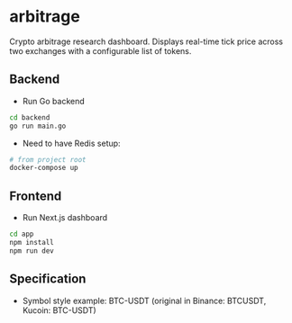 # arbitrage

Crypto arbitrage research dashboard. Displays real-time tick price across two exchanges with a configurable list of tokens.

## Backend

- Run Go backend
```bash
cd backend
go run main.go
```
- Need to have Redis setup:
```bash
# from project root
docker-compose up
```

## Frontend

- Run Next.js dashboard
```bash
cd app
npm install
npm run dev
```

## Specification

- Symbol style example: BTC-USDT (original in Binance: BTCUSDT, Kucoin: BTC-USDT)